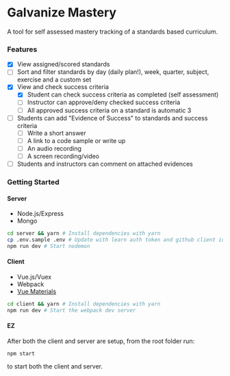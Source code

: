 # Galvanize Mastery

A tool for self assessed mastery tracking of a standards based curriculum.

### Features

* [x] View assigned/scored standards
* [ ] Sort and filter standards by day (daily plan!), week, quarter, subject, exercise and a custom set
* [x] View and check success criteria
	* [x] Student can check success criteria as completed (self assessment)
	* [ ] Instructor can approve/deny checked success criteria
	* [ ] All approved success criteria on a standard is automatic 3
* [ ] Students can add "Evidence of Success" to standards and success criteria
	* [ ] Write a short answer
	* [ ] A link to a code sample or write up
	* [ ] An audio recording
	* [ ] A screen recording/video
* [ ] Students and instructors can comment on attached evidences

### Getting Started

#### Server

* Node.js/Express
* Mongo

```sh
cd server && yarn # Install dependencies with yarn
cp .env.sample .env # Update with learn auth token and github client id/secret
npm run dev # Start nodemon
```

#### Client

* Vue.js/Vuex
* Webpack
* [Vue Materials](http://johnleider.com/vue-materials-docs/)

```sh
cd client && yarn # Install dependencies with yarn
npm run dev # Start the webpack dev server
```

#### EZ

After both the client and server are setup, from the root folder run:

`npm start`

 to start both the client and server.
